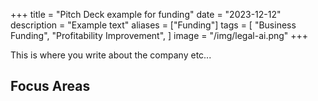 +++
title = "Pitch Deck example for funding"
date = "2023-12-12"
description = "Example text"
aliases = ["Funding"]
tags = [
    "Business Funding",
    "Profitability Improvement",
]
image = "/img/legal-ai.png"
+++

This is where you write about the company etc...

## Focus Areas 

